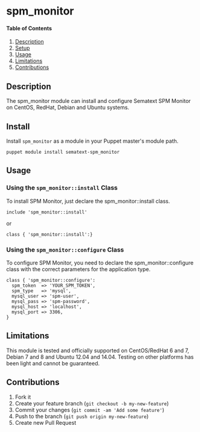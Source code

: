 # spm_monitor

#### Table of Contents

1. [Description](#description)
2. [Setup](#setup)
3. [Usage](#usage)
4. [Limitations](#limitations)
5. [Contributions](#contributions)

## Description

The spm_monitor module can install and configure Sematext SPM Monitor on
CentOS, RedHat, Debian and Ubuntu systems.

## Install

Install `spm_monitor` as a module in your Puppet master's module path.

    puppet module install sematext-spm_monitor


## Usage

### Using the `spm_monitor::install` Class

To install SPM Monitor, just declare the spm_monitor::install class.

```puppet
include 'spm_monitor::install'
```

or

``` puppet
class { 'spm_monitor::install':}
```

### Using the `spm_monitor::configure` Class

To configure SPM Monitor, you need to declare the spm_monitor::configure class
with the correct parameters for the application type.

``` puppet
class { 'spm_monitor::configure':
  spm_token  => 'YOUR_SPM_TOKEN',
  spm_type   => 'mysql',
  mysql_user => 'spm-user',
  mysql_pass => 'spm-password',
  mysql_host => 'localhost',
  mysql_port => 3306,
}
```

## Limitations

This module is tested and officially supported on CentOS/RedHat 6 and 7, Debian 7 and 8 and Ubuntu 12.04 and 14.04.
Testing on other platforms has been light and cannot be guaranteed.

## Contributions

1. Fork it
2. Create your feature branch (`git checkout -b my-new-feature`)
3. Commit your changes (`git commit -am 'Add some feature'`)
4. Push to the branch (`git push origin my-new-feature`)
5. Create new Pull Request